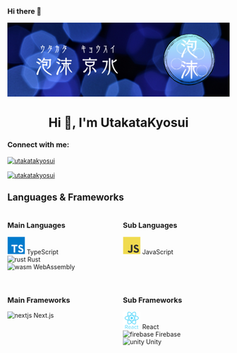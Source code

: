 ### Hi there 👋

<!--
**Tiamat-KIT/Tiamat-KIT** is a ✨ _special_ ✨ repository because its `README.md` (this file) appears on your GitHub profile.
-->

![header](./header.png)
<h1 align="center">Hi 👋, I'm UtakataKyosui</h1>

<h3 align="left">Connect with me:</h3>
<p align="left">
<a href="https://misskey.systems/@Utakata" target="blank">
  <img align="center" src="https://assets.misskey-hub.net/public/icon.png" alt="utakatakyosui" height="30" width="40" />
</a>
</p>
<p align="left">
<a href="https://misskey-star-night.org/@UtakataKyosui" target="blank">
  <img align="center" src="https://assets.misskey-hub.net/public/icon.png" alt="utakatakyosui" height="30" width="40" />
</a>
</p>

## Languages & Frameworks

<div style="display: flex; flex-wrap: wrap; gap: 20px;">
  <div style="flex: 1; min-width: 150px;">
    <h3>Main Languages</h3>
    <p>
      <img src="https://raw.githubusercontent.com/devicons/devicon/master/icons/typescript/typescript-original.svg" alt="typescript" width="40" height="40"/> TypeScript
      <br>
      <img src="https://prev.rust-lang.org/logos/rust-logo-64x64.png" alt="rust" width="40" height="40"/> Rust
      <br>
      <img src="https://webassembly.org/favicon.ico" alt="wasm" width="40" height="40"/> WebAssembly
    </p>
  </div>
  
  <div style="flex: 1; min-width: 150px;">
    <h3>Sub Languages</h3>
    <p>
      <img src="https://raw.githubusercontent.com/devicons/devicon/master/icons/javascript/javascript-original.svg" alt="javascript" width="40" height="40"/> JavaScript
    </p>
  </div>
</div>

<div style="display: flex; flex-wrap: wrap; gap: 20px; margin-top: 20px;">
  <div style="flex: 1; min-width: 150px;">
    <h3>Main Frameworks</h3>
    <p>
      <img src="https://cdn.brandfetch.io/id2alue-rx/theme/dark/idqNI71Hra.svg?c=1dxbfHSJFAPEGdCLU4o5B" alt="nextjs" width="40" height="40"/> Next.js
    </p>
  </div>
  
  <div style="flex: 1; min-width: 150px;">
    <h3>Sub Frameworks</h3>
    <p>
      <img src="https://raw.githubusercontent.com/devicons/devicon/master/icons/react/react-original-wordmark.svg" alt="react" width="40" height="40"/> React
      <br>
      <img src="https://firebase.google.com/images/brand-guidelines/logo-logomark.png" alt="firebase" width="40" height="40"/> Firebase
      <br>
      <img src="https://www.vectorlogo.zone/logos/unity3d/unity3d-icon.svg" alt="unity" width="40" height="40"/> Unity
    </p>
  </div>
</div>

